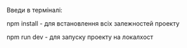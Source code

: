 Введи в терміналі:

npm install - для встановлення всіх залежностей проекту

npm run dev - для запуску проекту на локалхост
